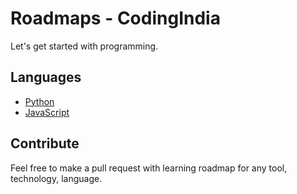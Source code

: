 # Roadmaps - CodingIndia
Let's get started with programming.

## Languages

* [Python](https://github.com/codingindia/roadmaps.codingindia.org/blob/main/language/python.md)
* [JavaScript](https://github.com/codingindia/roadmaps.codingindia.org/blob/main/language/javascript.md)


## Contribute
Feel free to make a pull request with learning roadmap for any tool, technology, language.
